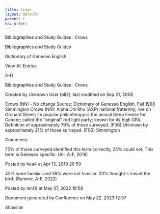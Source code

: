 ```yaml
---
title: Crows
layout: default
parent: C
nav_order:
---
```


Bibliographies and Study Guides : Crows

Bibliographies and Study Guides

Dictionary of Geneseo English

View All Entries

A-D

Bibliographies and Study Guides : Crows

Created by  Unknown User (bli2), last modified on Sep 21, 2008

Crows (NN) - No change Source: Dictionary of Geneseo English, Fall 1998 Simmington Crows (NN): Alpha Chi Rho (AXP) national fraternity; live on Orchard Street; its popular philanthropy is the annual Deep Freeze for Cancer; called the &quot;original&quot; red light party; known for its high GPA. Definition of approximately 79% of those surveyed. (F06) Unknown by approximately 21% of those surveyed. (F06) Simmington

Comments:

75% of those surveyed identified this term correctly, 25% could not. This term is Geneseo specific. (Ali, A-F, 2019)

Posted by hea4 at Apr 13, 2019 20:59

42% were familiar and 38% were not familiar. 20% thought it meant the bird. (Rumore, A-F, 2022)

Posted by mr46 at May 07, 2022 19:58

Document generated by Confluence on May 22, 2023 12:37

Atlassian
